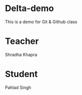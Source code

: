 # Delta-demo
This is a demo for Git &amp; Github class

# Teacher
Shradha Khapra

# Student
Pahlad Singh